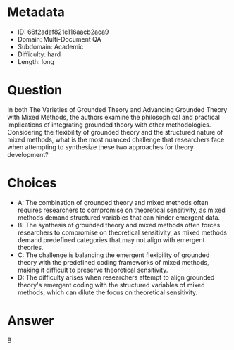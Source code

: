 # Metadata

- ID: 66f2adaf821e116aacb2aca9
- Domain: Multi-Document QA
- Subdomain: Academic
- Difficulty: hard
- Length: long

# Question

In both The Varieties of Grounded Theory and Advancing Grounded Theory with Mixed Methods, the authors examine the philosophical and practical implications of integrating grounded theory with other methodologies. Considering the flexibility of grounded theory and the structured nature of mixed methods, what is the most nuanced challenge that researchers face when attempting to synthesize these two approaches for theory development?

# Choices

- A: The combination of grounded theory and mixed methods often requires researchers to compromise on theoretical sensitivity, as mixed methods demand structured variables that can hinder emergent data.
- B: The synthesis of grounded theory and mixed methods often forces researchers to compromise on theoretical sensitivity, as mixed methods demand predefined categories that may not align with emergent theories.
- C: The challenge is balancing the emergent flexibility of grounded theory with the predefined coding frameworks of mixed methods, making it difficult to preserve theoretical sensitivity.
- D: The difficulty arises when researchers attempt to align grounded theory's emergent coding with the structured variables of mixed methods, which can dilute the focus on theoretical sensitivity.

# Answer

B
